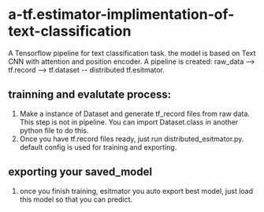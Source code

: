 # a-tf.estimator-implimentation-of-text-classification
A Tensorflow pipeline for text classification task. the model is based on Text CNN with attention and position encoder. A pipeline is created: raw_data --> tf.record --> tf.dataset -- distributed tf.esitmator.
## trainning and evalutate process:
1. Make a instance of Dataset and generate tf_record files from raw data. This step is not in pipeline. You can import Dataset.class in another python file to do this.
2. Once you have tf.record files ready, just run distributed_esitmator.py. default config is used for training and exporting.
## exporting your saved_model
1. once you finish training, esitmator you auto export best model, just load this model so that you can predict.

